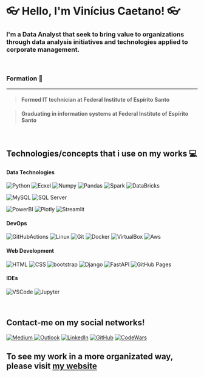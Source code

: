 # 👓 Hello, I'm Vinícius Caetano! 👓 

### I'm a Data Analyst that seek to bring value to organizations through data analysis initiatives and technologies applied to corporate management.
<br>

### Formation :book:
----
> #### Formed IT technician at Federal Institute of Espírito Santo

> #### Graduating in information systems at Federal Institute of Espírito Santo  
<br>

Technologies/concepts that i use on my works :computer:
----
#### Data Technologies
  ![Python](https://img.shields.io/badge/Python-FFD43B?style=for-the-badge&logo=python&logoColor=blue) ![Ecxel](https://img.shields.io/badge/Microsoft_Excel-217346?style=for-the-badge&logo=microsoft-excel&logoColor=white) ![Numpy](https://img.shields.io/badge/Numpy-777BB4?style=for-the-badge&logo=numpy&logoColor=white) ![Pandas](https://img.shields.io/badge/Pandas-2C2D72?style=for-the-badge&logo=pandas&logoColor=white) ![Spark](https://img.shields.io/badge/Apache_Spark-FFFFFF?style=for-the-badge&logo=apachespark&logoColor=#E35A16) ![DataBricks](https://img.shields.io/badge/Databricks-FF3621?style=for-the-badge&logo=Databricks&logoColor=white)
 
  ![MySQL](https://img.shields.io/badge/MySQL-005C84?style=for-the-badge&logo=mysql&logoColor=white) ![SQL Server](https://img.shields.io/badge/Microsoft_SQL_Server-CC2927?style=for-the-badge&logo=microsoft-sql-server&logoColor=white) 
  
  ![PowerBI](https://img.shields.io/badge/PowerBI-F2C811?style=for-the-badge&logo=Power%20BI&logoColor=white) ![Plotly](https://img.shields.io/badge/Plotly-239120?style=for-the-badge&logo=plotly&logoColor=white]) ![Streamlit](https://img.shields.io/badge/Streamlit-FF4B4B?style=for-the-badge&logo=Streamlit&logoColor=white) 

#### DevOps
  
  ![GitHubActions](https://img.shields.io/badge/Github%20Actions-282a2e?style=for-the-badge&logo=githubactions&logoColor=367cfe) ![Linux](https://img.shields.io/badge/Linux-FCC624?style=for-the-badge&logo=linux&logoColor=black) ![Git](https://img.shields.io/badge/GIT-E44C30?style=for-the-badge&logo=git&logoColor=white) ![Docker](https://img.shields.io/badge/Docker-2CA5E0?style=for-the-badge&logo=docker&logoColor=white) ![VirtualBox](https://img.shields.io/badge/VirtualBox-21416b?style=for-the-badge&logo=VirtualBox&logoColor=white)  ![Aws](https://img.shields.io/badge/Amazon_AWS-FF9900?style=for-the-badge&logo=amazonaws&logoColor=white)
  

 #### Web Development
   ![HTML](https://img.shields.io/badge/HTML5-E34F26?style=for-the-badge&logo=html5&logoColor=white) ![CSS](https://img.shields.io/badge/CSS3-1572B6?style=for-the-badge&logo=css3&logoColor=white) ![bootstrap](https://img.shields.io/badge/Bootstrap-563D7C?style=for-the-badge&logo=bootstrap&logoColor=white) ![Django](https://img.shields.io/badge/Django-092E20?style=for-the-badge&logo=django&logoColor=green)  ![FastAPI](https://img.shields.io/badge/fastapi-109989?style=for-the-badge&logo=FASTAPI&logoColor=white) ![GitHub Pages](https://img.shields.io/badge/GitHub%20Pages-222222?style=for-the-badge&logo=GitHub%20Pages&logoColor=white)

#### IDEs

  ![VSCode](https://img.shields.io/badge/Visual_Studio_Code-0078D4?style=for-the-badge&logo=visual%20studio%20code&logoColor=white) ![Jupyter](https://img.shields.io/badge/Jupyter-F37626.svg?&style=for-the-badge&logo=Jupyter&logoColor=white) 

  
<br>

## Contact-me on my social networks!

[![Medium](https://img.shields.io/badge/Medium-12100E?style=for-the-badge&logo=medium&logoColor=white)
](https://medium.com/@ViniCaetanoBR)   [![Outlook](https://img.shields.io/badge/Microsoft_Outlook-0078D4?style=for-the-badge&logo=microsoft-outlook&logoColor=white)](mailto:viniciusgcaetano@hotmail.com)    [![LinkedIn](https://img.shields.io/badge/LinkedIn-0077B5?style=for-the-badge&logo=linkedin&logoColor=white)](https://www.linkedin.com/in/viniciusgcaetano/?locale=en_US) [![GitHub](https://img.shields.io/badge/GitHub-100000?style=for-the-badge&logo=github&logoColor=white)](https://github.com/ViniciusgCaetano/ViniciusgCaetano)   [![CodeWars](https://img.shields.io/badge/Codewars-B1361E?style=for-the-badge&logo=Codewars&logoColor=white)](https://www.codewars.com/users/ViniciusgCaetano)  

## To see my work in a more organizated way, please visit [my website](https://www.viniciuscaetano.tech)
